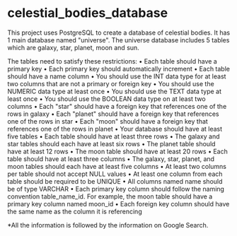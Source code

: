 # celestial_bodies_database
This project uses PostgreSQL to create a database of celestial bodies. 
It has 1 main database named "universe". 
The universe database includes 5 tables which are galaxy, star, planet, moon and sun. 

The tables need to satisfy these restrictions:
• Each table should have a primary key
• Each primary key should automatically increment
• Each table should have a name column
• You should use the INT data type for at least two columns that are not a primary or foreign key
• You should use the NUMERIC data type at least once
• You should use the TEXT data type at least once
• You should use the BOOLEAN data type on at least two columns
• Each "star" should have a foreign key that references one of the rows in galaxy
• Each "planet" should have a foreign key that references one of the rows in star
• Each "moon" should have a foreign key that references one of the rows in planet
• Your database should have at least five tables
• Each table should have at least three rows
• The galaxy and star tables should each have at least six rows
• The planet table should have at least 12 rows
• The moon table should have at least 20 rows
• Each table should have at least three columns
• The galaxy, star, planet, and moon tables should each have at least five columns
• At least two columns per table should not accept NULL values
• At least one column from each table should be required to be UNIQUE
• All columns named name should be of type VARCHAR
• Each primary key column should follow the naming convention table_name_id. For example, 
the moon table should have a primary key column named moon_id
• Each foreign key column should have the same name as the column it is referencing

*All the information is followed by the information on Google Search.
